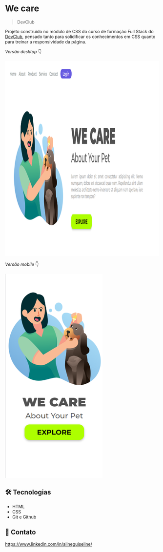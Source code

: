 # We care

>DevClub

Projeto construído no módulo de CSS do curso de formação Full Stack do <a href=https://rodolfomori.com.br/devclub>DevClub</a>, pensado tanto para solidificar os conhecimentos em CSS quanto para treinar a responsividade da página.

<i>Versão desktop</i> :point_down:
<br>
<br>
<img src="https://raw.githubusercontent.com/AlineGuiseline/We-care/master/assets/we%20care%20-%20desktop.png" height="640px" width="990px">

<i>Versão mobile</i> :point_down:
<br>
<br>
<img src="https://raw.githubusercontent.com/AlineGuiseline/We-care/master/assets/we%20care%20-%20mobile.png"  height="670px" width="320px">

## 🛠️ Tecnologias

- HTML
- CSS
- Git e Github

##  💜 Contato

https://www.linkedin.com/in/alineguiseline/
